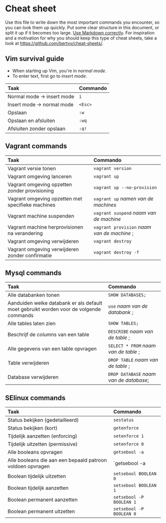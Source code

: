 # Cheat sheet

Use this file to write down the most important commands you encounter, so you can look them up quickly. Put some clear structure in this document, or split it up if it becomes too large. [Use Markdown correctly](https://help.github.com/articles/getting-started-with-writing-and-formatting-on-github/). For inspiration and a motivation for why you should keep this type of cheat sheets, take a look at <https://github.com/bertvv/cheat-sheets/>.

## Vim survival guide

- When starting up Vim, you're in *normal mode*.
- To enter text, first go to *insert mode*.

| Taak                       | Commando |
| :---                       | :---     |
| Normal mode -> insert mode | `i`      |
| Insert mode -> normal mode | `<Esc>`  |
| Opslaan                    | `:w`     |
| Opslaan en afsluiten       | `:wq`    |
| Afsluiten zonder opslaan   | `:q!`    |

## Vagrant commands

| Taak                       | Commando |
| :---                       | :---     |
| Vagrant versie tonen | `vagrant version` |
| Vagrant omgeving lanceren | `vagrant up` |
| Vagrant omgeving opzetten zonder provisioning | `vagrant up --no-provision` |
| Vagrant omgeving opzetten met specifieke machines | `vagrant up` _namen van de machines_ |
| Vagrant machine suspenden  | `vagrant suspend` _naam van de machine_ |
| Vagrant machine herprovisionen na verandering | `vagrant provision` _naam van de machine_ ; |
| Vagrant omgeving verwijderen | `vagrant destroy` |
| Vagrant omgeving verwijderen zonder confirmatie | `vagrant destroy -f` |


## Mysql commands

| Taak                       | Commando |
| :---                       | :---     |
| Alle databanken tonen | `SHOW DATABASES;` |
| Aanduiden welke databank er als default moet gebruikt worden voor de volgende commands | `use` _naam van de databank_ ; |
| Alle tables laten zien | `SHOW TABLES;` |
| Beschrijf de columns van een table | `DESCRIBE` _naam van de table_ ; |
| Alle gegevens van een table opvragen | `SELECT * FROM` _naam van de table_ ; |
| Table verwijderen | `DROP TABLE` _naam van de table_ ; |
| Database verwijderen | `DROP DATABASE` _naam van de database_; |


## SElinux commands

| Taak                       | Commando |
| :---                       | :---     |
| Status bekijken (gedetailleerd)               | `sestatus`     |
| Status bekijken (kort)                    | `getenforce`   |
| Tijdelijk aanzetten (enforcing)              | `setenforce 1` |
| Tijdelijk uitzetten (permissive) | `setenforce 0` |
| Alle booleans opvragen    | `getsebool -a`                    |
| Alle booleans die aan een bepaald patroon voldoen opvragen    | `getsebool -a | grep PATTERN` |
| Boolean tijdelijk uitzetten | `setsebool BOOLEAN 0`         |
| Boolean tijdelijk aanzetten | `setsebool BOOLEAN 1`         |
| Boolean permanent aanzetten    | `setsebool -P BOOLEAN 1`      |
| Boolean permanent uitzetten    | `setsebool -P BOOLEAN 0`      |


